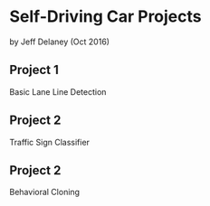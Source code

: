 # Self-Driving Car Projects

by Jeff Delaney (Oct 2016)

## Project 1

Basic Lane Line Detection

## Project 2

Traffic Sign Classifier

## Project 2

Behavioral Cloning
